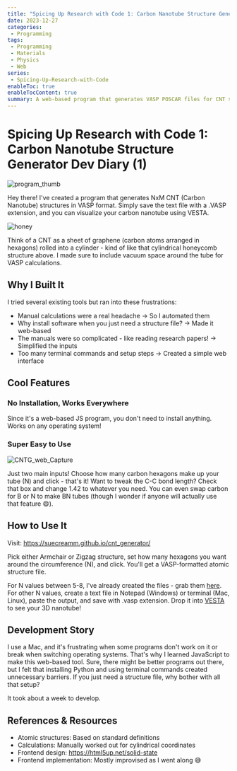 ```yaml
---
title: "Spicing Up Research with Code 1: Carbon Nanotube Structure Generator Dev Diary (1)"
date: 2023-12-27
categories:
 - Programming
tags:
 - Programming
 - Materials
 - Physics
 - Web
series:
 - Spicing-Up-Research-with-Code
enableToc: true
enableTocContent: true
summary: A web-based program that generates VASP POSCAR files for CNT structures. It automates complex calculations and creates structures with simple inputs - no installation required.
---
```


# Spicing Up Research with Code 1: Carbon Nanotube Structure Generator Dev Diary (1)

![program_thumb](/uploads/post/CNTnew_16_9.gif "program_thumb")

Hey there! I've created a program that generates NxM CNT (Carbon Nanotube) structures in VASP format. Simply save the text file with a .VASP extension, and you can visualize your carbon nanotube using VESTA.

![honey](/uploads/post/honey.png "honey")

Think of a CNT as a sheet of graphene (carbon atoms arranged in hexagons) rolled into a cylinder - kind of like that cylindrical honeycomb structure above. I made sure to include vacuum space around the tube for VASP calculations.

## Why I Built It

I tried several existing tools but ran into these frustrations:
- Manual calculations were a real headache → So I automated them
- Why install software when you just need a structure file? → Made it web-based
- The manuals were so complicated - like reading research papers! → Simplified the inputs
- Too many terminal commands and setup steps → Created a simple web interface

## Cool Features

### No Installation, Works Everywhere
Since it's a web-based JS program, you don't need to install anything. Works on any operating system!

### Super Easy to Use
![CNTG_web_Capture](/uploads/post/CNTwebCapture.jpg "CNTG_web_Capture")

Just two main inputs! Choose how many carbon hexagons make up your tube (N) and click - that's it! Want to tweak the C-C bond length? Check that box and change 1.42 to whatever you need. You can even swap carbon for B or N to make BN tubes (though I wonder if anyone will actually use that feature 😄).

## How to Use It

Visit: https://suecreamm.github.io/cnt_generator/

Pick either Armchair or Zigzag structure, set how many hexagons you want around the circumference (N), and click. You'll get a VASP-formatted atomic structure file.

For N values between 5-8, I've already created the files - grab them [here](https://github.com/suecreamm/materials/tree/main/02CNT). For other N values, create a text file in Notepad (Windows) or terminal (Mac, Linux), paste the output, and save with .vasp extension. Drop it into [VESTA](https://jp-minerals.org/vesta/en/download.html) to see your 3D nanotube!

## Development Story

I use a Mac, and it's frustrating when some programs don't work on it or break when switching operating systems. That's why I learned JavaScript to make this web-based tool. Sure, there might be better programs out there, but I felt that installing Python and using terminal commands created unnecessary barriers. If you just need a structure file, why bother with all that setup?

It took about a week to develop.

## References & Resources
- Atomic structures: Based on standard definitions
- Calculations: Manually worked out for cylindrical coordinates
- Frontend design: https://html5up.net/solid-state
- Frontend implementation: Mostly improvised as I went along 😅
